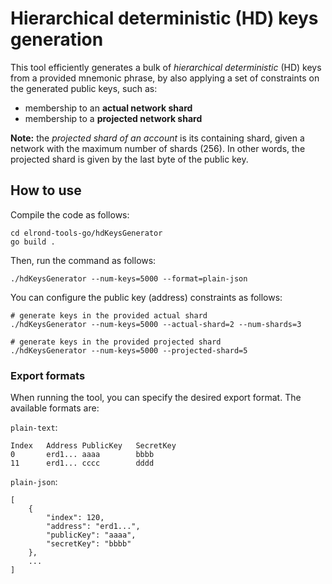 # Hierarchical deterministic (HD) keys generation

This tool efficiently generates a bulk of _hierarchical deterministic_ (HD) keys from a provided mnemonic phrase, by also applying a set of constraints on the generated public keys, such as:

 - membership to an **actual network shard**
 - membership to a **projected network shard**

**Note:** the *projected shard of an account* is its containing shard, given a network with the maximum number of shards (256). In other words, the projected shard is given by the last byte of the public key.

## How to use

Compile the code as follows:

```
cd elrond-tools-go/hdKeysGenerator
go build .
```

Then, run the command as follows:

```
./hdKeysGenerator --num-keys=5000 --format=plain-json
```

You can configure the public key (address) constraints as follows:

```
# generate keys in the provided actual shard
./hdKeysGenerator --num-keys=5000 --actual-shard=2 --num-shards=3
```

```
# generate keys in the provided projected shard
./hdKeysGenerator --num-keys=5000 --projected-shard=5
```

### Export formats

When running the tool, you can specify the desired export format. The available formats are: 

`plain-text`:

```
Index	Address	PublicKey	SecretKey
0	    erd1...	aaaa	    bbbb
11	    erd1...	cccc        dddd
```

`plain-json`:

```
[
    {
        "index": 120,
        "address": "erd1...",
        "publicKey": "aaaa",
        "secretKey": "bbbb"
    },
    ...
]
```

